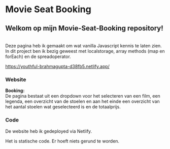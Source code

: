 # Movie Seat Booking

## Welkom op mijn Movie-Seat-Booking repository!

\
Deze pagina heb ik gemaakt om wat vanilla Javascript kennis te laten zien.
In dit project ben ik bezig geweest met localstorage, array methods (map en forEach) en de spreadoperator.


https://youthful-brahmagupta-d38fb5.netlify.app/


### Website
**Booking:**\
De pagina bestaat uit een dropdown voor het selecteren van een film, een legenda, een overzicht van de stoelen en aan het einde een overzicht van het aantal stoelen wat geselecteerd is en de totaalprijs.



### Code
De website heb ik gedeployed via Netlify. 

Het is statische code. Er hoeft niets gerund te worden.

